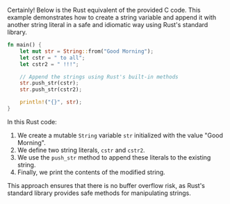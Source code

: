  Certainly! Below is the Rust equivalent of the provided C code. This example demonstrates how to create a string variable and append it with another string literal in a safe and idiomatic way using Rust's standard library.

```rust
fn main() {
    let mut str = String::from("Good Morning");
    let cstr = " to all";
    let cstr2 = " !!!";

    // Append the strings using Rust's built-in methods
    str.push_str(cstr);
    str.push_str(cstr2);

    println!("{}", str);
}
```

In this Rust code:
1. We create a mutable `String` variable `str` initialized with the value "Good Morning".
2. We define two string literals, `cstr` and `cstr2`.
3. We use the `push_str` method to append these literals to the existing string.
4. Finally, we print the contents of the modified string.

This approach ensures that there is no buffer overflow risk, as Rust's standard library provides safe methods for manipulating strings.
